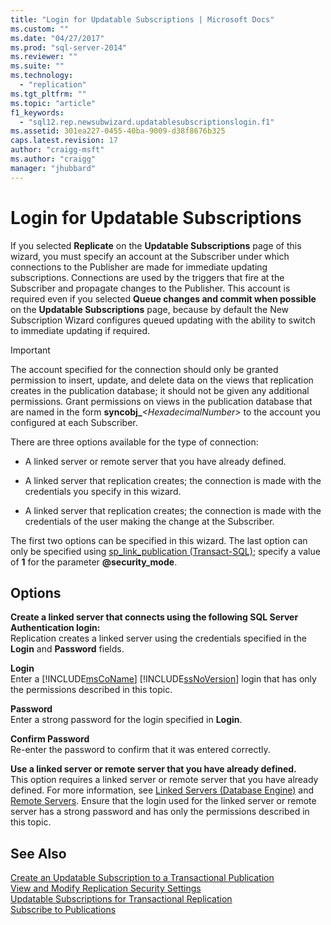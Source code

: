 ```yaml
---
title: "Login for Updatable Subscriptions | Microsoft Docs"
ms.custom: ""
ms.date: "04/27/2017"
ms.prod: "sql-server-2014"
ms.reviewer: ""
ms.suite: ""
ms.technology: 
  - "replication"
ms.tgt_pltfrm: ""
ms.topic: "article"
f1_keywords: 
  - "sql12.rep.newsubwizard.updatablesubscriptionslogin.f1"
ms.assetid: 301ea227-0455-40ba-9009-d38f8676b325
caps.latest.revision: 17
author: "craigg-msft"
ms.author: "craigg"
manager: "jhubbard"
---
```

# Login for Updatable Subscriptions
  If you selected **Replicate** on the **Updatable Subscriptions** page of this wizard, you must specify an account at the Subscriber under which connections to the Publisher are made for immediate updating subscriptions. Connections are used by the triggers that fire at the Subscriber and propagate changes to the Publisher. This account is required even if you selected **Queue changes and commit when possible** on the **Updatable Subscriptions** page, because by default the New Subscription Wizard configures queued updating with the ability to switch to immediate updating if required.  
  
> [!IMPORTANT]  
>  The account specified for the connection should only be granted permission to insert, update, and delete data on the views that replication creates in the publication database; it should not be given any additional permissions. Grant permissions on views in the publication database that are named in the form **syncobj_***\<HexadecimalNumber>* to the account you configured at each Subscriber.  
  
 There are three options available for the type of connection:  
  
-   A linked server or remote server that you have already defined.  
  
-   A linked server that replication creates; the connection is made with the credentials you specify in this wizard.  
  
-   A linked server that replication creates; the connection is made with the credentials of the user making the change at the Subscriber.  
  
 The first two options can be specified in this wizard. The last option can only be specified using [sp_link_publication &#40;Transact-SQL&#41;](~/relational-databases/system-stored-procedures/sp-link-publication-transact-sql.md); specify a value of **1** for the parameter **@security_mode**.  
  
## Options  
 **Create a linked server that connects using the following SQL Server Authentication login:**  
 Replication creates a linked server using the credentials specified in the **Login** and **Password** fields.  
  
 **Login**  
 Enter a [!INCLUDE[msCoName](../../includes/msconame-md.md)] [!INCLUDE[ssNoVersion](../../includes/ssnoversion-md.md)] login that has only the permissions described in this topic.  
  
 **Password**  
 Enter a strong password for the login specified in **Login**.  
  
 **Confirm Password**  
 Re-enter the password to confirm that it was entered correctly.  
  
 **Use a linked server or remote server that you have already defined.**  
 This option requires a linked server or remote server that you have already defined. For more information, see [Linked Servers &#40;Database Engine&#41;](../linked-servers/linked-servers-database-engine.md) and [Remote Servers](../../database-engine/configure-windows/remote-servers.md). Ensure that the login used for the linked server or remote server has a strong password and has only the permissions described in this topic.  
  
## See Also  
 [Create an Updatable Subscription to a Transactional Publication](create-an-updatable-subscription-to-a-transactional-publication.md)   
 [View and Modify Replication Security Settings](view-and-modify-replication-security-settings.md)   
 [Updatable Subscriptions for Transactional Replication](updatable-subscriptions-for-transactional-replication.md)   
 [Subscribe to Publications](subscribe-to-publications.md)  
  
  